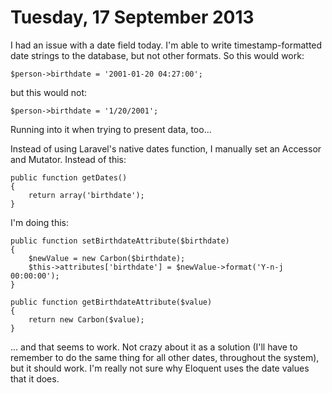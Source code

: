 Tuesday, 17 September 2013
===================================

I had an issue with a date field today. I'm able to write timestamp-formatted date strings to the database, but not other formats. So this would work:

    $person->birthdate = '2001-01-20 04:27:00';

but this would not:

    $person->birthdate = '1/20/2001';

Running into it when trying to present data, too...

Instead of using Laravel's native dates function, I manually set an Accessor and Mutator. Instead of this:

    public function getDates()
    {
        return array('birthdate');
    }

I'm doing this:

    public function setBirthdateAttribute($birthdate)
    {
        $newValue = new Carbon($birthdate);
        $this->attributes['birthdate'] = $newValue->format('Y-n-j 00:00:00');
    }

    public function getBirthdateAttribute($value)
    {
        return new Carbon($value);
    }

... and that seems to work. Not crazy about it as a solution (I'll have to remember to do the same thing for all other dates, throughout the system), but it should work. I'm really not sure why Eloquent uses the date values that it does.

